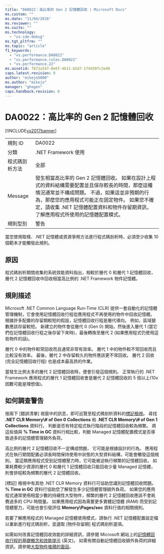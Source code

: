 ```yaml
---
title: "DA0022：高比率的 Gen 2 記憶體回收 | Microsoft Docs"
ms.custom: ""
ms.date: "11/04/2016"
ms.reviewer: ""
ms.suite: ""
ms.technology: 
  - "vs-ide-debug"
ms.tgt_pltfrm: ""
ms.topic: "article"
f1_keywords: 
  - "vs.performance.DA0022"
  - "vs.performance.rules.DA0022"
  - "vs.performance.22"
ms.assetid: f871a547-0e6f-4b11-b2d7-174d30fc2ed8
caps.latest.revision: 8
author: "mikejo5000"
ms.author: "mikejo"
manager: "ghogen"
caps.handback.revision: 8
---
```

# DA0022：高比率的 Gen 2 記憶體回收
[!INCLUDE[vs2017banner](../code-quality/includes/vs2017banner.md)]

|||  
|-|-|  
|規則 ID|DA0022|  
|分類|.NET Framework 使用|  
|程式碼剖析方法|全部|  
|Message|發生相當高比率的 Gen 2 記憶體回收。  如果在設計上程式的資料結構需要配置並且保存較長的時間，那麼這種情況通常並不構成問題。  不過，如果這並非預期的行為，那麼您的應用程式可能正在固定物件。  如果您不確定，請收集 .NET 記憶體配置資料和物件存留期資訊，了解應用程式所使用的記憶體配置模式。|  
|規則型別|警告|  
  
 當您使用取樣、.NET 記憶體或資源爭用方法進行程式碼剖析時，必須至少收集 10 個範本才能觸發此規則。  
  
## 原因  
 程式碼剖析期間收集的系統效能資料指出，相較於層代 0 和層代 1 記憶體回收，層代 2 記憶體回收中回收相當高比例的 .NET Framework 物件記憶體。  
  
## 規則描述  
 Microsoft .NET Common Language Run\-Time \(CLR\) 提供一套自動化的記憶體管理機制，它會使用記憶體回收行程從應用程式不再使用的物件中回收記憶體。  根據許多配置的存留期較短的假設，記憶體回收行程是層代導向。  例如，區域變數應該存留較短。  新建立的物件會從層代 0 \(Gen 0\) 開始，然後進入層代 1 \(當它們在記憶體回收行程之後存留下來時\)，最後轉換至層代 2 \(如果應用程式仍使用這些物件的話\)。  
  
 層代 0 中的物件較常回收而且通常非常有效率。  層代 1 中的物件較不常回收而且比較沒有效率。  最後，層代 2 中存留較久的物件應該更不常回收。  層代 2 回收 \(完全記憶體回收行程\) 也是成本最高昂的作業。  
  
 當發生比例太多的層代 2 記憶體回收時，便會引發這個規則。  正常執行的 .NET Framework 應用程式的層代 1 記憶體回收會是層代 2 記憶體回收的 5 倍以上\(10x 因數可能是理想值\)。  
  
## 如何調查警告  
 按兩下 \[錯誤清單\] 視窗中的訊息，即可巡覽至程式碼剖析資料的[標記檢視](../profiling/marks-view.md)。  尋找 **.NET CLR Memory\\\# of Gen 0 Collections** 和 **.NET CLR Memory\\\# of Gen 1 Collections** 資料行。  判斷是否有特定程式執行階段的記憶體回收較為頻繁。  將這些值與 **% Time in GC** 資料行相比較，判斷 Managed 記憶體配置模式是否導致過多的記憶體管理額外負荷。  
  
 高比例的層代 2 記憶體回收不一定構成問題，  它可能是根據設計的行為。  應用程式在執行期間配置必須長時間保持使用中狀態的大型資料結構，可能會觸發這個規則。  當這類應用程式受到記憶體壓力時，它可能被迫執行頻繁的記憶體回收。  如果耗費較少資源的層代 0 和層代 1 記憶體回收只能回收少量 Managed 記憶體，則會排程較為頻繁的層代 2 記憶體回收。  
  
 \[標記\] 檢視中有其他 .NET CLR Memory 資料行可協助您識別記憶體回收問題。  **% Time in GC** 資料行協助您了解發生多少記憶體管理額外負荷。  如果您的應用程式通常使用相當少數的持續性大型物件，頻繁的層代 2 記憶體回收應該不會耗費過多的 CPU 時間量。  如果應用程式因為需要更多實體記憶體 \(RAM\) 而受到記憶體壓力，可能也會引發評估 **Memory\\Pages\/sec** 資料行值的相關規則。  
  
 若要了解應用程式的 Managed 記憶體使用模式，請執行 .NET 記憶體配置設定檔以重新進行程式碼剖析，並選取 \[物件存留期\] 程式碼剖析選項。  
  
 如需如何改善記憶體回收效能的詳細資訊，請參閱 Microsoft 網站上的[記憶體回收行程的基礎概念和效能提示](http://go.microsoft.com/fwlink/?LinkId=148226) \(英文\)。  如需有關自動記憶體回收額外負荷的詳細資訊，請參閱[大型物件堆積的面目](http://go.microsoft.com/fwlink/?LinkId=177836)。